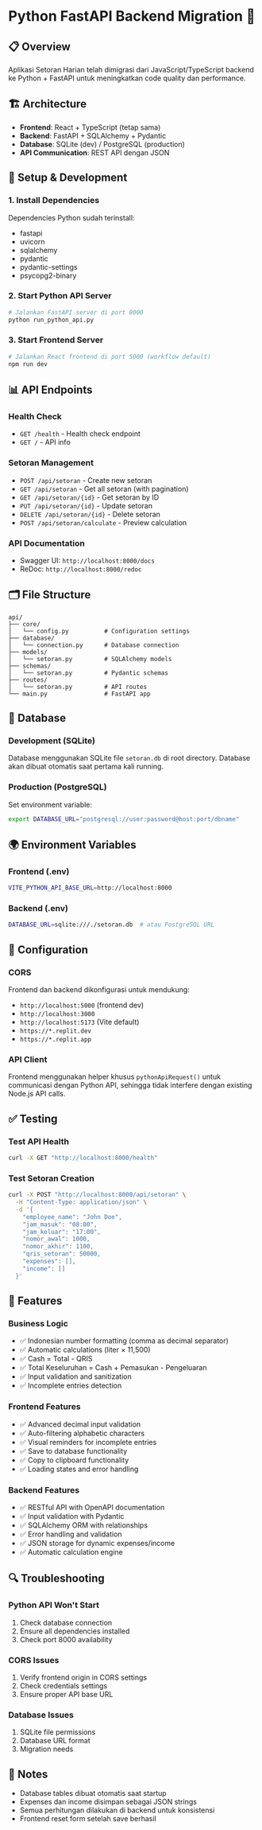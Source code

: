 # Python FastAPI Backend Migration 🚀

## 📋 Overview
Aplikasi Setoran Harian telah dimigrasi dari JavaScript/TypeScript backend ke Python + FastAPI untuk meningkatkan code quality dan performance.

## 🏗️ Architecture
- **Frontend**: React + TypeScript (tetap sama)
- **Backend**: FastAPI + SQLAlchemy + Pydantic 
- **Database**: SQLite (dev) / PostgreSQL (production)
- **API Communication**: REST API dengan JSON

## 🔧 Setup & Development

### 1. Install Dependencies
Dependencies Python sudah terinstall:
- fastapi
- uvicorn 
- sqlalchemy
- pydantic
- pydantic-settings
- psycopg2-binary

### 2. Start Python API Server
```bash
# Jalankan FastAPI server di port 8000
python run_python_api.py
```

### 3. Start Frontend Server 
```bash
# Jalankan React frontend di port 5000 (workflow default)
npm run dev
```

## 📊 API Endpoints

### Health Check
- `GET /health` - Health check endpoint
- `GET /` - API info

### Setoran Management
- `POST /api/setoran` - Create new setoran
- `GET /api/setoran` - Get all setoran (with pagination)
- `GET /api/setoran/{id}` - Get setoran by ID
- `PUT /api/setoran/{id}` - Update setoran
- `DELETE /api/setoran/{id}` - Delete setoran
- `POST /api/setoran/calculate` - Preview calculation

### API Documentation
- Swagger UI: `http://localhost:8000/docs`
- ReDoc: `http://localhost:8000/redoc`

## 🗂️ File Structure
```
api/
├── core/
│   └── config.py          # Configuration settings
├── database/
│   └── connection.py      # Database connection
├── models/
│   └── setoran.py         # SQLAlchemy models
├── schemas/
│   └── setoran.py         # Pydantic schemas
├── routes/
│   └── setoran.py         # API routes
└── main.py                # FastAPI app
```

## 💾 Database

### Development (SQLite)
Database menggunakan SQLite file `setoran.db` di root directory. Database akan dibuat otomatis saat pertama kali running.

### Production (PostgreSQL)
Set environment variable:
```bash
export DATABASE_URL="postgresql://user:password@host:port/dbname"
```

## 🌍 Environment Variables

### Frontend (.env)
```bash
VITE_PYTHON_API_BASE_URL=http://localhost:8000
```

### Backend (.env)
```bash
DATABASE_URL=sqlite:///./setoran.db  # atau PostgreSQL URL
```

## 🔧 Configuration

### CORS
Frontend dan backend dikonfigurasi untuk mendukung:
- `http://localhost:5000` (frontend dev)
- `http://localhost:3000` 
- `http://localhost:5173` (Vite default)
- `https://*.replit.dev`
- `https://*.replit.app`

### API Client
Frontend menggunakan helper khusus `pythonApiRequest()` untuk communicasi dengan Python API, sehingga tidak interfere dengan existing Node.js API calls.

## ✅ Testing

### Test API Health
```bash
curl -X GET "http://localhost:8000/health"
```

### Test Setoran Creation
```bash
curl -X POST "http://localhost:8000/api/setoran" \
  -H "Content-Type: application/json" \
  -d '{
    "employee_name": "John Doe",
    "jam_masuk": "08:00",
    "jam_keluar": "17:00", 
    "nomor_awal": 1000,
    "nomor_akhir": 1100,
    "qris_setoran": 50000,
    "expenses": [],
    "income": []
  }'
```

## 🚀 Features

### Business Logic
- ✅ Indonesian number formatting (comma as decimal separator)
- ✅ Automatic calculations (liter × 11,500)
- ✅ Cash = Total - QRIS
- ✅ Total Keseluruhan = Cash + Pemasukan - Pengeluaran
- ✅ Input validation and sanitization
- ✅ Incomplete entries detection

### Frontend Features
- ✅ Advanced decimal input validation
- ✅ Auto-filtering alphabetic characters
- ✅ Visual reminders for incomplete entries
- ✅ Save to database functionality
- ✅ Copy to clipboard functionality
- ✅ Loading states and error handling

### Backend Features
- ✅ RESTful API with OpenAPI documentation
- ✅ Input validation with Pydantic
- ✅ SQLAlchemy ORM with relationships
- ✅ Error handling and validation
- ✅ JSON storage for dynamic expenses/income
- ✅ Automatic calculation engine

## 🔍 Troubleshooting

### Python API Won't Start
1. Check database connection
2. Ensure all dependencies installed
3. Check port 8000 availability

### CORS Issues
1. Verify frontend origin in CORS settings
2. Check credentials settings
3. Ensure proper API base URL

### Database Issues
1. SQLite file permissions
2. Database URL format
3. Migration needs

## 📝 Notes
- Database tables dibuat otomatis saat startup
- Expenses dan income disimpan sebagai JSON strings
- Semua perhitungan dilakukan di backend untuk konsistensi
- Frontend reset form setelah save berhasil
